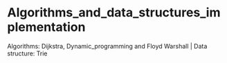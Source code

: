 # Algorithms_and_data_structures_implementation
Algorithms: Dijkstra, Dynamic_programming and Floyd Warshall | Data structure: Trie
